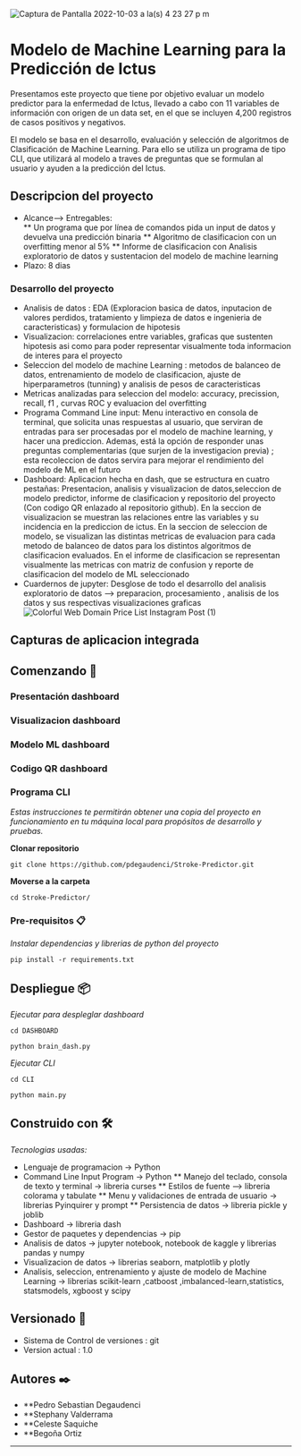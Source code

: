 ![Captura de Pantalla 2022-10-03 a la(s) 4 23 27 p  m](https://user-images.githubusercontent.com/110174766/193601574-bf38296f-64e3-4099-8e3f-9d4635d9cb93.png)
# Modelo de Machine Learning para la Predicción de Ictus

Presentamos este proyecto que tiene por objetivo evaluar un modelo predictor para la enfermedad de Ictus, llevado a cabo con 11 variables de información con origen de un data set, en el que se incluyen 4,200 registros de casos positivos y negativos.

El modelo se basa en el desarrollo, evaluación y selección de algoritmos de Clasificación de Machine Learning. Para ello se utiliza un programa de tipo CLI,  que utilizará al modelo   a traves de preguntas que se formulan al usuario y ayuden a la predicción del Ictus.

## Descripcion del proyecto 
* Alcance--> Entregables:  
** Un programa que por línea de comandos pida un input de datos y devuelva una predicción binaria 
** Algoritmo de clasificacion con un overfitting menor al 5%
** Informe de clasificacion con Analisis exploratorio de datos y sustentacion del modelo de machine learning
* Plazo: 8 dias
### Desarrollo del proyecto 
* Analisis de datos : EDA (Exploracion basica de datos, inputacion de valores perdidos, tratamiento y limpieza de datos e ingenieria de caracteristicas) y formulacion de hipotesis
* Visualizacion: correlaciones entre variables, graficas que sustenten hipotesis asi como para poder representar visualmente toda informacion de interes para el proyecto
* Seleccion del modelo de machine Learning : metodos de balanceo de datos, entrenamiento de modelo de clasificacion, ajuste de hiperparametros (tunning) y analisis de pesos de caracteristicas
* Metricas analizadas para seleccion del modelo: accuracy, precission, recall, f1 , curvas ROC y evaluacion del overfitting
* Programa Command Line input: Menu interactivo en consola de terminal, que solicita unas respuestas al usuario, que serviran de entradas para ser procesadas por el modelo de machine learning, y hacer una prediccion. Ademas, está la opción de responder unas preguntas complementarias (que surjen de la investigacion previa) ; esta recoleccion de datos servira para mejorar el rendimiento del modelo de ML en el futuro
* Dashboard: Aplicacion hecha en dash, que se estructura en cuatro pestañas: Presentacion, analisis y visualizacion de datos,seleccion de modelo predictor, informe de clasificacion y repositorio del proyecto (Con codigo QR enlazado al repositorio github). En la seccion de visualizacion se muestran las relaciones entre las variables y su incidencia en la prediccion de ictus. En la seccion de seleccion de modelo, se visualizan 
las distintas metricas de evaluacion para cada metodo de balanceo de datos para los distintos algoritmos de clasificacion evaluados. En el informe de clasificacion se representan visualmente las metricas con matriz de confusion y reporte de clasificacion del modelo de ML seleccionado
* Cuardernos de jupyter: Desglose de todo el desarrollo del analisis exploratorio de datos --> preparacion, procesamiento , analisis de los datos y sus respectivas visualizaciones graficas
![Colorful Web Domain Price List Instagram Post (1)](https://user-images.githubusercontent.com/110173993/193646445-89ec56bb-ae7b-434f-a617-7fe5af4818fb.png)

## Capturas de aplicacion integrada



## Comenzando 🚀
### Presentación dashboard

### Visualizacion dashboard

### Modelo ML dashboard

### Codigo QR dashboard

### Programa CLI

_Estas instrucciones te permitirán obtener una copia del proyecto en funcionamiento en tu máquina local para propósitos de desarrollo y pruebas._

 **Clonar repositorio** 
```
git clone https://github.com/pdegaudenci/Stroke-Predictor.git
```
**Moverse a la carpeta**
```
cd Stroke-Predictor/
```
### Pre-requisitos 📋

_Instalar dependencias y librerias de python del proyecto_

```
pip install -r requirements.txt
```

## Despliegue 📦

_Ejecutar para despleglar dashboard_
```
cd DASHBOARD
```
```
python brain_dash.py
```
_Ejecutar CLI_
```
cd CLI
```
```
python main.py
```
## Construido con 🛠️

_Tecnologias usadas:_
* Lenguaje de programacion -> Python
* Command Line Input Program -> Python
** Manejo del teclado, consola de texto y terminal -> libreria curses
** Estilos de fuente --> libreria colorama y tabulate
** Menu y validaciones de entrada de usuario -> librerias Pyinquirer y prompt
** Persistencia de datos -> libreria pickle y joblib
* Dashboard -> libreria dash
* Gestor de paquetes y dependencias -> pip 
* Analisis de datos -> jupyter notebook, notebook de kaggle y librerias pandas y numpy
* Visualizacion de datos -> librerias seaborn, matplotlib y plotly
* Analisis, seleccion, entrenamiento y ajuste de modelo de Machine Learning -> librerias scikit-learn ,catboost ,imbalanced-learn,statistics, statsmodels, xgboost y scipy



## Versionado 📌

* Sistema de Control de versiones : git
* Version actual : 1.0

## Autores ✒️


* **Pedro Sebastian Degaudenci
* **Stephany Valderrama
* **Celeste Saquiche
* **Begoña Ortiz


---

